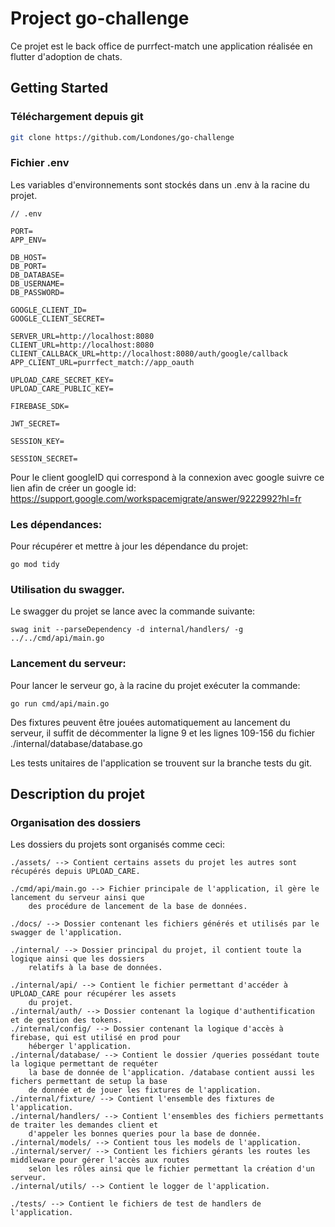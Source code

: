 # Project go-challenge

Ce projet est le back office de purrfect-match une application réalisée en flutter d'adoption de chats.

## Getting Started

### Téléchargement depuis git
```sh
git clone https://github.com/Londones/go-challenge
```

### Fichier .env

Les variables d'environnements sont stockés dans un .env à la racine du projet.
```
// .env

PORT=
APP_ENV=

DB_HOST=
DB_PORT=
DB_DATABASE=
DB_USERNAME=
DB_PASSWORD=

GOOGLE_CLIENT_ID=
GOOGLE_CLIENT_SECRET=

SERVER_URL=http://localhost:8080
CLIENT_URL=http://localhost:8080
CLIENT_CALLBACK_URL=http://localhost:8080/auth/google/callback
APP_CLIENT_URL=purrfect_match://app_oauth

UPLOAD_CARE_SECRET_KEY=
UPLOAD_CARE_PUBLIC_KEY=

FIREBASE_SDK=

JWT_SECRET=

SESSION_KEY=

SESSION_SECRET=
```

Pour le client googleID qui correspond à la connexion avec google suivre ce lien afin de créer
un google id:
https://support.google.com/workspacemigrate/answer/9222992?hl=fr

### Les dépendances:
Pour récupérer et mettre à jour les dépendance du projet: 
```shell
go mod tidy
```

### Utilisation du swagger. 
Le swagger du projet se lance avec la commande suivante: 
```shell
swag init --parseDependency -d internal/handlers/ -g ../../cmd/api/main.go
```

### Lancement du serveur: 
Pour lancer le serveur go, à la racine du projet exécuter la commande:
```shell
go run cmd/api/main.go
```
Des fixtures peuvent être jouées automatiquement au lancement du serveur, il suffit de décommenter la ligne 9 et les lignes 109-156 du fichier ./internal/database/database.go

Les tests unitaires de l'application se trouvent sur la branche tests du git.

## Description du projet

### Organisation des dossiers

Les dossiers du projets sont organisés comme ceci:
```
./assets/ --> Contient certains assets du projet les autres sont récupérés depuis UPLOAD_CARE.

./cmd/api/main.go --> Fichier principale de l'application, il gère le lancement du serveur ainsi que
    des procédure de lancement de la base de données.
    
./docs/ --> Dossier contenant les fichiers générés et utilisés par le swagger de l'application.

./internal/ --> Dossier principal du projet, il contient toute la logique ainsi que les dossiers 
    relatifs à la base de données.

./internal/api/ --> Contient le fichier permettant d'accéder à UPLOAD_CARE pour récupérer les assets
    du projet.
./internal/auth/ --> Dossier contenant la logique d'authentification et de gestion des tokens.
./internal/config/ --> Dossier contenant la logique d'accès à firebase, qui est utilisé en prod pour
    héberger l'application.
./internal/database/ --> Contient le dossier /queries possédant toute la logique permettant de requéter 
    la base de donnée de l'application. /database contient aussi les fichers permettant de setup la base 
    de donnée et de jouer les fixtures de l'application.
./internal/fixture/ --> Contient l'ensemble des fixtures de l'application.
./internal/handlers/ --> Contient l'ensembles des fichiers permettants de traiter les demandes client et 
    d'appeler les bonnes queries pour la base de donnée.
./internal/models/ --> Contient tous les models de l'application.
./internal/server/ --> Contient les fichiers gérants les routes les middleware pour gérer l'accès aux routes
    selon les rôles ainsi que le fichier permettant la création d'un serveur.
./internal/utils/ --> Contient le logger de l'application.

./tests/ --> Contient le fichiers de test de handlers de l'application.
```

